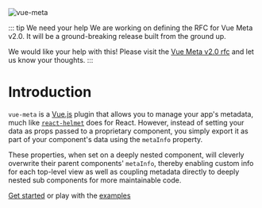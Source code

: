 <img src="vue-meta.png" alt="vue-meta"/>

::: tip We need your help
We are working on defining the RFC for Vue Meta v2.0. It will be a ground-breaking release built from the ground up.

We would like your help with this! Please visit the [Vue Meta v2.0 rfc](https://github.com/nuxt/rfcs/issues/19) and let us know your thoughts.
:::

# Introduction
`vue-meta` is a [Vue.js](https://vuejs.org) plugin that allows you to manage your app's metadata, much like [`react-helmet`](https://github.com/nfl/react-helmet) does for React. However, instead of setting your data as props passed to a proprietary component, you simply export it as part of your component's data using the `metaInfo` property.

These properties, when set on a deeply nested component, will cleverly overwrite their parent components' `metaInfo`, thereby enabling custom info for each top-level view as well as coupling metadata directly to deeply nested sub components for more maintainable code.

[Get started](/guide) or play with the [examples](https://github.com/nuxt/vue-meta/tree/master/examples)
